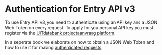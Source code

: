 ---
---

# Authentication for Entry API v3

To use Entry API v3, you need to authenticate using an API key and a JSON Web Token on every request. To apply for you personal API key you must register via the [UiTdatabank projectaanvraag platform](https://projectaanvraag.uitdatabank.be).

In a seperate book we elaborate on how to obtain a JSON Web Token and how to use it for making [authenticated requests](https://documentatie.uitdatabank.be/content/json-ld/latest/authentication.html).
